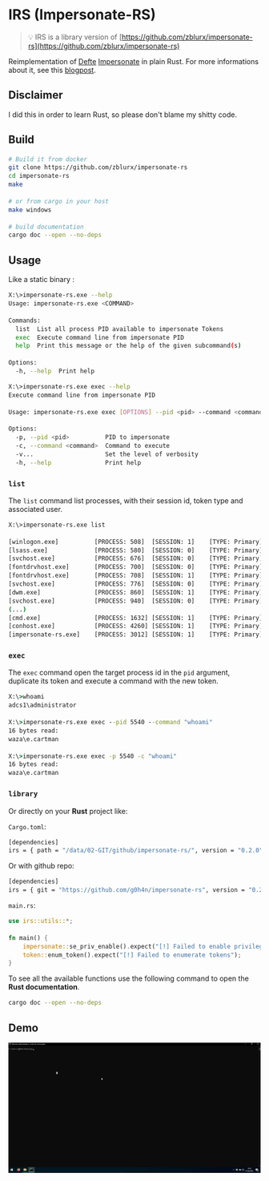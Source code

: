 # IRS (Impersonate-RS)

> 💡 IRS is a library version of [https://github.com/zblurx/impersonate-rs](https://github.com/zblurx/impersonate-rs)

Reimplementation of [Defte](https://twitter.com/Defte_) [Impersonate](https://github.com/sensepost/impersonate) in plain Rust. For more informations about it, see this [blogpost](https://sensepost.com/blog/2022/abusing-windows-tokens-to-compromise-active-directory-without-touching-lsass/).

## Disclaimer

I did this in order to learn Rust, so please don't blame my shitty code.

## Build

```bash
# Build it from docker
git clone https://github.com/zblurx/impersonate-rs
cd impersonate-rs
make

# or from cargo in your host
make windows

# build documentation
cargo doc --open --no-deps
```

## Usage

Like a static binary :

```bash
X:\>impersonate-rs.exe --help
Usage: impersonate-rs.exe <COMMAND>

Commands:
  list  List all process PID available to impersonate Tokens
  exec  Execute command line from impersonate PID
  help  Print this message or the help of the given subcommand(s)

Options:
  -h, --help  Print help
```

```bash
X:\>impersonate-rs.exe exec --help
Execute command line from impersonate PID

Usage: impersonate-rs.exe exec [OPTIONS] --pid <pid> --command <command>

Options:
  -p, --pid <pid>          PID to impersonate
  -c, --command <command>  Command to execute
  -v...                    Set the level of verbosity
  -h, --help               Print help
```

### `list`

The `list` command list processes, with their session id, token type and associated user.
```bash
X:\>impersonate-rs.exe list
                  
[winlogon.exe]          [PROCESS: 508]  [SESSION: 1]    [TYPE: Primary] [System]    User: NT AUTHORITY\SYSTEM
[lsass.exe]             [PROCESS: 580]  [SESSION: 0]    [TYPE: Primary] [System]    User: NT AUTHORITY\SYSTEM
[svchost.exe]           [PROCESS: 676]  [SESSION: 0]    [TYPE: Primary] [System]    User: NT AUTHORITY\SYSTEM
[fontdrvhost.exe]       [PROCESS: 700]  [SESSION: 0]    [TYPE: Primary] [Low]       User: Font Driver Host\UMFD-0
[fontdrvhost.exe]       [PROCESS: 708]  [SESSION: 1]    [TYPE: Primary] [Low]       User: Font Driver Host\UMFD-1
[svchost.exe]           [PROCESS: 776]  [SESSION: 0]    [TYPE: Primary] [System]    User: NT AUTHORITY\NETWORK SERVICE
[dwm.exe]               [PROCESS: 860]  [SESSION: 1]    [TYPE: Primary] [System]    User: Window Manager\DWM-1
[svchost.exe]           [PROCESS: 940]  [SESSION: 0]    [TYPE: Primary] [System]    User: NT AUTHORITY\NETWORK SERVICE 
(...)
[cmd.exe]               [PROCESS: 1632] [SESSION: 1]    [TYPE: Primary] [High]      User: ADCS1\Administrator
[conhost.exe]           [PROCESS: 4260] [SESSION: 1]    [TYPE: Primary] [High]      User: ADCS1\Administrator
[impersonate-rs.exe]    [PROCESS: 3012] [SESSION: 1]    [TYPE: Primary] [High]      User: ADCS1\Administrator 
```

### `exec`

The `exec` command open the target process id in the `pid` argument, duplicate its token and execute a command with the new token.

```cmd
X:\>whoami
adcs1\administrator

X:\>impersonate-rs.exe exec --pid 5540 --command "whoami"
16 bytes read:
waza\e.cartman

X:\>impersonate-rs.exe exec -p 5540 -c "whoami"
16 bytes read:
waza\e.cartman 
```

### `library`

Or directly on your **Rust** project like:

```Cargo.toml```:

```bash
[dependencies]
irs = { path = "/data/02-GIT/github/impersonate-rs/", version = "0.2.0" }
```

Or with github repo:

```bash
[dependencies]
irs = { git = "https://github.com/g0h4n/impersonate-rs", version = "0.2.0" }
```

```main.rs```:

```rust
use irs::utils::*;

fn main() {
    impersonate::se_priv_enable().expect("[!] Failed to enable privileges");
    token::enum_token().expect("[!] Failed to enumerate tokens");
}
```

To see all the available functions use the following command to open the **Rust documentation**.

```bash
cargo doc --open --no-deps
```

## Demo

![](./img/demo.gif)